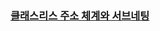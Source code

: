 ### [클래스리스 주소 체계와 서브네팅](https://www.inflearn.com/courses/lecture?courseId=335940&unitId=261921&subtitleLanguage=ko)